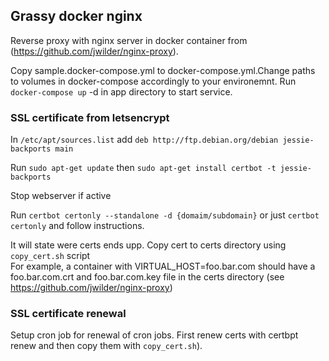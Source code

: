 ## Grassy docker nginx

Reverse proxy with nginx server in docker container from (https://github.com/jwilder/nginx-proxy).

Copy sample.docker-compose.yml to docker-compose.yml.Change paths to volumes in docker-compose 
accordingly to your environemnt. Run `docker-compose up` -d in app directory to start service.

### SSL certificate from letsencrypt

In `/etc/apt/sources.list` add `deb http://ftp.debian.org/debian jessie-backports main`

Run `sudo apt-get update` then `sudo apt-get install certbot -t jessie-backports`

Stop webserver if active

Run `certbot certonly --standalone -d {domaim/subdomain}` or just `certbot certonly` and follow instructions.

It will state were certs ends upp. Copy cert to certs directory using `copy_cert.sh` script   
For example, a container with VIRTUAL_HOST=foo.bar.com should have a 
foo.bar.com.crt and foo.bar.com.key file in the certs directory (see https://github.com/jwilder/nginx-proxy)

### SSL certificate renewal

Setup cron job for renewal of cron jobs. First renew certs with certbpt renew and then copy them with 
`copy_cert.sh`). 
